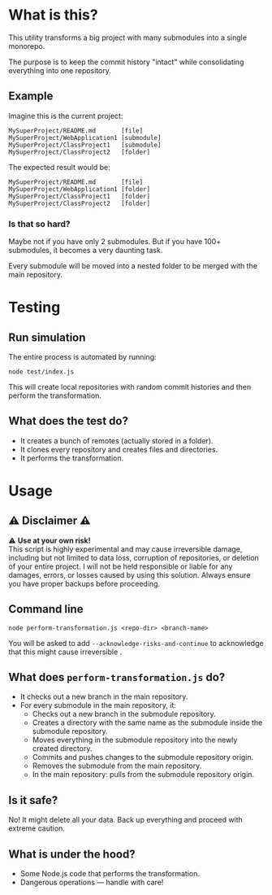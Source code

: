 # What is this?

This utility transforms a big project with many submodules into a single monorepo.

The purpose is to keep the commit history "intact" while consolidating everything into one repository.

## Example

Imagine this is the current project:

```
MySuperProject/README.md       [file]
MySuperProject/WebApplication1 [submodule]
MySuperProject/ClassProject1   [submodule]
MySuperProject/ClassProject2   [folder]
```

The expected result would be:

```
MySuperProject/README.md       [file]
MySuperProject/WebApplication1 [folder]
MySuperProject/ClassProject1   [folder]
MySuperProject/ClassProject2   [folder]
```

### Is that so hard?

Maybe not if you have only 2 submodules. But if you have 100+ submodules, it becomes a very daunting task.

Every submodule will be moved into a nested folder to be merged with the main repository.

# Testing

## Run simulation

The entire process is automated by running:

```
node test/index.js
```

This will create local repositories with random commit histories and then perform the transformation.

## What does the test do?

- It creates a bunch of remotes (actually stored in a folder).
- It clones every repository and creates files and directories.
- It performs the transformation.

# Usage

## ⚠ Disclaimer ⚠

⚠ **Use at your own risk!**  
This script is highly experimental and may cause irreversible damage, including but not limited to data loss, corruption of repositories, or deletion of your entire project. I will not be held responsible or liable for any damages, errors, or losses caused by using this solution. Always ensure you have proper backups before proceeding.

## Command line

```
node perform-transformation.js <repo-dir> <branch-name>
```

You will be asked to add `--acknowledge-risks-and-continue` to acknowledge that this might cause irreversible .

## What does `perform-transformation.js` do?

- It checks out a new branch in the main repository.
- For every submodule in the main repository, it:
    - Checks out a new branch in the submodule repository.
    - Creates a directory with the same name as the submodule inside the submodule repository.
    - Moves everything in the submodule repository into the newly created directory.
    - Commits and pushes changes to the submodule repository origin.
    - Removes the submodule from the main repository.
    - In the main repository: pulls from the submodule repository origin.

## Is it safe?

No! It might delete all your data. Back up everything and proceed with extreme caution.

## What is under the hood?

- Some Node.js code that performs the transformation.
- Dangerous operations — handle with care!
